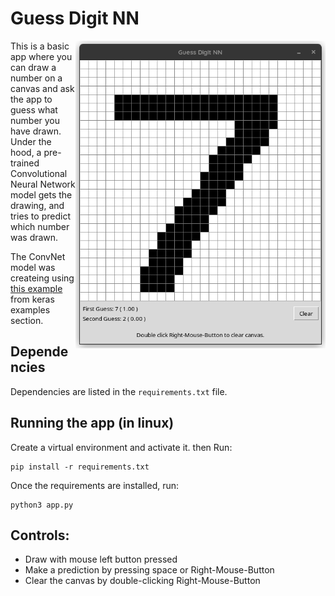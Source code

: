 # Guess Digit NN

<img src="./GuessNumberNN.png" width = "400" align="right">

This is a basic app where you can draw a number on a canvas 
and ask the app to guess what number you have drawn. Under 
the hood, a pre-trained Convolutional Neural Network model 
gets the drawing, and tries to predict which number was drawn. 

The ConvNet model was createing using [this example](https://keras.io/examples/vision/mnist_convnet/)
from keras examples section.

## Dependencies 
Dependencies are listed in the `requirements.txt` file.

## Running the app (in linux)

Create a virtual environment and activate it.
then Run:

```
pip install -r requirements.txt
```

Once the requirements are installed, run: 
```
python3 app.py
```

## Controls: 

- Draw with mouse left button pressed
- Make a prediction by pressing space or Right-Mouse-Button
- Clear the canvas by double-clicking Right-Mouse-Button

